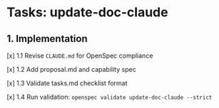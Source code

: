 
# Tasks: update-doc-claude

## 1. Implementation

[x] 1.1 Revise `CLAUDE.md` for OpenSpec compliance

[x] 1.2 Add proposal.md and capability spec

[x] 1.3 Validate tasks.md checklist format

[x] 1.4 Run validation: `openspec validate update-doc-claude --strict`
